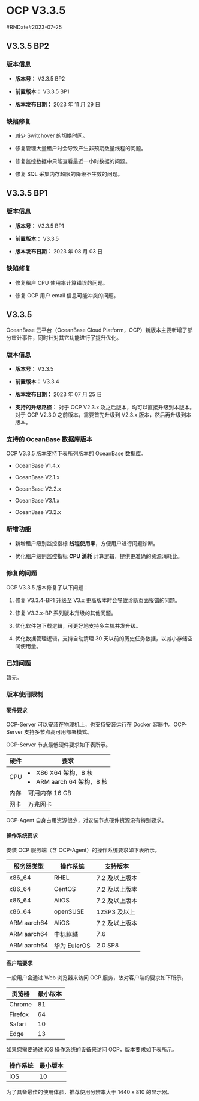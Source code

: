 # OCP V3.3.5

#RNDate#2023-07-25

## V3.3.5 BP2

### 版本信息

* **版本号：** V3.3.5 BP2

* **前置版本：** V3.3.5 BP1

* **版本发布日期：** 2023 年 11 月 29 日

### 缺陷修复

* 减少 Switchover 的切换时间。

* 修复管理大量租户时会导致产生非预期数量线程的问题。

* 修复监控数据中只能查看最近一小时数据的问题。

* 修复 SQL 采集内存超限的降级不生效的问题。

## V3.3.5 BP1

### 版本信息

* **版本号：** V3.3.5 BP1

* **前置版本：** V3.3.5

* **版本发布日期：** 2023 年 08 月 03 日

### 缺陷修复

* 修复租户 CPU 使用率计算错误的问题。

* 修复 OCP 用户 email 信息可能冲突的问题。

## V3.3.5

OceanBase 云平台（OceanBase Cloud Platform，OCP）新版本主要新增了部分审计事件，同时针对其它功能进行了提升优化。

### 版本信息

* **版本号：** V3.3.5

* **前置版本：** V3.3.4

* **版本发布日期：** 2023 年 07 月 25 日

* **支持的升级路径：** 对于 OCP V2.3.x 及之后版本，均可以直接升级到本版本。对于 OCP V2.3.0 之前版本，需要首先升级到 V2.3.x 版本，然后再升级到本版本。

### 支持的 OceanBase 数据库版本

OCP V3.3.5 版本支持下表所列版本的 OceanBase 数据库。

* OceanBase V1.4.x

* OceanBase V2.1.x

* OceanBase V2.2.x

* OceanBase V3.1.x

* OceanBase V3.2.x

### 新增功能

* 新增租户级别监控指标 **线程使用率**，方便用户进行问题诊断。

* 优化租户级别监控指标 **CPU 消耗** 计算逻辑，提供更准确的资源消耗比。

### 修复的问题

OCP V3.3.5 版本修复了以下问题：

1. 修复 V3.3.4-BP1 升级至 V3.x 更高版本时会导致诊断页面报错的问题。

2. 修复 V3.3.x-BP 系列版本升级的其他问题。

3. 优化软件包下载逻辑，可更好地支持多主机并发升级。

4. 优化数据管理逻辑，支持自动清理 30 天以前的历史任务数据，以减小存储空间使用量。

### 已知问题

暂无。

### 版本使用限制

#### 硬件要求

OCP-Server 可以安装在物理机上，也支持安装运行在 Docker 容器中。OCP-Server 支持多节点高可用部署模式。

OCP-Server 节点最低硬件要求如下表所示。

| 硬件  | 要求                                 |
|-------|------------------------------------|
| CPU   | <li>X86 X64 架构，8 核</li><li> ARM aarch 64 架构，8 核</li> |
| 内存  | 可用内存 16 GB                         |
| 网卡  | 万兆网卡                               |

OCP-Agent 自身占用资源很少，对安装节点硬件资源没有特别要求。

#### 操作系统要求

安装 OCP 服务端（含 OCP-Agent）的操作系统要求如下表所示。

|    服务器类型    |    操作系统    |   支持版本    |
|-------------|------------|-----------|
| x86_64      | RHEL       | 7.2 及以上版本 |
| x86_64      | CentOS     | 7.2 及以上版本 |
| x86_64      | AliOS      | 7.2 及以上版本 |
| x86_64      | openSUSE   | 12SP3 及以上 |
| ARM aarch64 | AliOS      | 7.2 及以上版本 |
| ARM aarch64 | 中标麒麟       | 7.6       |
| ARM aarch64 | 华为 EulerOS | 2.0 SP8   |

#### 客户端要求

一般用户会通过 Web 浏览器来访问 OCP 服务，故对客户端的要求如下所示。

| 浏览器     | 最小版本 |
|---------|------|
| Chrome  | 81   |
| Firefox | 64   |
| Safari  | 10   |
| Edge    | 13   |

如果您需要通过 iOS 操作系统的设备来访问 OCP，版本要求如下表所示。

| 操作系统 | 最小版本 |
|------|------|
| iOS  | 10   |

为了具备最佳的使用体验，推荐使用分辨率大于 1440 x 810 的显示器。
